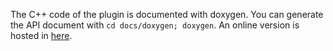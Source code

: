 The C++ code of the plugin is documented with doxygen. You can generate the API document with `cd docs/doxygen; doxygen`. An online version is hosted in [here](https://codedocs.xyz/unrealcv/unrealcv/).
